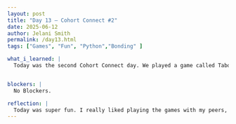 ```yaml
---
layout: post
title: "Day 13 – Cohort Connect #2"
date: 2025-06-12
author: Jelani Smith
permalink: /day13.html
tags: ["Games", "Fun", "Python","Bonding" ]

what_i_learned: |
  Today was the second Cohort Connect day. We played a game called Taboo which is like charades but with words. I was apart of team 1 and we started off strong by having a huge lead. I feel like I did a pretty good job of describing the words so my team could win. But, at the end we ended up losing by a couple points which sucks. After that we played Jenga with the huge blocks. This time my team won and we gained the privilege to either show up a hour late or leave a hour early. Afterwards, Micheal showed us how to use Overleaf. When I got with my project group, we worked on making summaries of games so we could use them to train our model.


blockers: |
  No Blockers.

reflection: |
  Today was super fun. I really liked playing the games with my peers, hopefully we do more things like that. I will definetly using that leave an hour early pass to my advantage. Today was a very light day overall.
---
```



